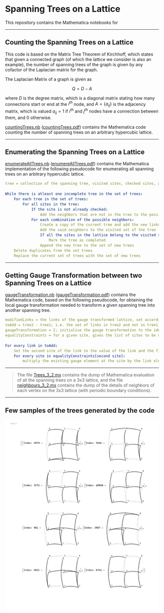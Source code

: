 # Spanning Trees on a Lattice

This repository contains the Mathematica notebooks for 

---

## Counting the Spanning Trees on a Lattice

This code is based on the Matrix Tree Theorem of Kirchhoff, which states that given a connected graph (of which the lattice we consider is also an example), the number of spanning trees of the graph is given by any cofactor of the Laplacian matrix for the graph.

The Laplacian Matrix of a graph is given as 

$$
Q = D - A
$$

where $D$ is the degree matrix, which is a diagonal matrix stating how many connections start or end at the $i^{th}$ node, and $A = \{a_{ij}\}$ is the adjacency matrix, which is valued $a_{ij} =1$ if $i^{th}$ and $j^{th}$ nodes have a connection between them, and 0 otherwise.

[countingTrees.nb](countingTrees.nb) ([countingTrees.pdf](countingTrees.pdf)) contains the Mathematica code counting the number of spanning trees on an arbitrary hypercubic lattice.

---

## Enumerating the Spanning Trees on a Lattice

[enumerateAllTrees.nb](enumerateAllTrees.nb) ([enumereAllTrees.pdf](enumerateAllTrees.pdf)) contains the Mathematica implementation of the following pseudocode for enumerating all spanning trees on an arbitrary hypercubic lattice.

```yaml
tree = collection of the spanning tree, visited sites, checked sites, along with the information if the spanning tree is completed or not.

While there is atleast one incomplete tree in the set of trees:
    For each tree in the set of trees:
        For all sites in the tree:
            If the site is not already checked:
                Add the neighbors that are not in the tree to the possible neighbors set
            For each combination of the possible neighbors:
                Create a copy of the current tree and add the new links to the tree
                Add the said neighbors to the visited set of the tree
                If all the sites in the lattice belong to the visited set:
                    Mark the tree as completed
                Append the new tree to the set of new trees
    Delete duplicates from the set trees
    Replace the current set of trees with the set of new trees
```

---

## Getting Gauge Transformation between two Spanning Trees on a Lattice

[gaugeTransformation.nb](gaugeTransformation.nb) ([gaugeTransformation.pdf](gaugeTransformation.pdf)) contains the Mathematica code, based on the following pseudocode, for obtaining the local gauge transformation needed to transform a given spanning tree into another spanning tree.

```yaml
modifiedLinks = the links of the gauge transformed lattice, set according to the first tree
toAdd = tree2 - tree1; i.e. the set of links in tree2 and not in tree1, and therefore to be added to tree1
gaugeTransformation = I; initialise the gauge transformation to the identity.
equalityConstraints = for a given site, gives the list of sites to be modified to preserve the unchanged links in the tree.

For every link in toAdd:
    Set the second site of the link to the value of the link and the first site to I to add the link to the tree.
    For every site in equalityConstraints[second site]:
        multiply the existing gauge element at the site by the link element to preserve the unchanged links
```

---

>The file [Trees_3_2.mx](Trees_3_2.mx) contains the dump of Mathematica evaluation of all the spanning trees on a 3x3 lattice, and the file [neighbours_3_2.mx](neighbours_3_2.mx) contains the dump of the details of neighbors of each vertex on the 3x3 lattice (with periodic boundary conditions).

---
## Few samples of the trees generated by the code
![spanning trees](spanningTrees-1.jpg)